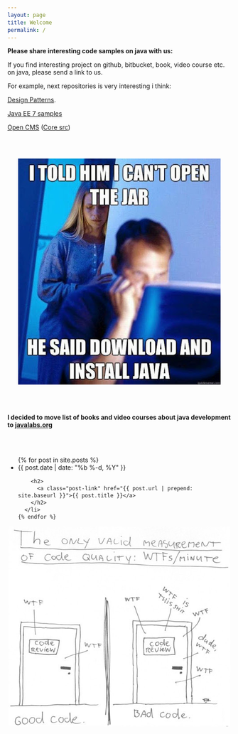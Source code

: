 ```yaml
---
layout: page
title: Welcome
permalink: /
---
```


**Please share interesting code samples on java with us:**

If you find interesting project on github, bitbucket, book, video course etc. on java, please send a link to us.


For example, next repositories is very interesting i think:

<a href="https://github.com/javadev-org/java-design-patterns">Design Patterns</a>.

<a href="https://github.com/javadev-org/javaee7-samples">Java EE 7 samples</a>


<a href="http://www.opencms.org/en/development/core.html">Open CMS</a> (<a href="https://github.com/alkacon/opencms-core">Core src</a>)



<br/><br/>


<div align="center">
    <img src="/website/pictures/jars.jpg" border="0"
alt="I can't open the jar">
</div>


<br/><br/>

**I decided to move list of books and video courses about java development to <a href="http://javalabs.org/">javalabs.org</a>**




<br/><br/>

<div class="home">

  <ul class="post-list">
    {% for post in site.posts %}
      <li>
        <span class="post-meta">{{ post.date | date: "%b %-d, %Y" }}</span>

        <h2>
          <a class="post-link" href="{{ post.url | prepend: site.baseurl }}">{{ post.title }}</a>
        </h2>
      </li>
    {% endfor %}
  </ul>


</div>


<div align="center">
    <img src="/website/pictures/java_wtf.jpg" border="0"
alt="WTF in Minutes">
</div>
